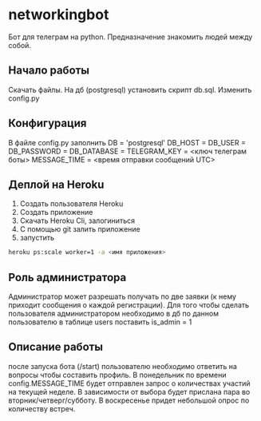 # networkingbot 
Бот для телеграм на python. Предназначение знакомить людей между собой.

## Начало работы
Скачать файлы. На дб (postgresql) установить скрипт db.sql. Изменить config.py

## Конфигурация
В файле config.py заполнить
DB = 'postgresql'
DB_HOST = <postgresql host>
DB_USER = <postgresql user>
DB_PASSWORD = <postgresql password>
DB_DATABASE = <postgresql database>
TELEGRAM_KEY = <ключ телеграм боты>
MESSAGE_TIME = <время отправки сообщений UTC>
  
## Деплой на Heroku
1. Создать пользователя Heroku
2. Создать приложение
3. Скачать Heroku Cli, залогиниться
4. С помощью git залить приложение 
5. запустить
  ```bash
  heroku ps:scale worker=1 -a <имя приложения>
  ```
  
## Роль администратора
Администратор может разрешать получать по две заявки (к нему приходит сообщения о каждой регистрации). Для того чтобы сделать пользователя администратором необходимо в дб по данном пользователю в таблице users поставить is_admin = 1
  
## Описание работы
после запуска бота (/start) пользователю необходимо ответить на вопросы чтобы составить профиль. В понедельник по времени config.MESSAGE_TIME будет отправлен запрос о количествах участий на текущей неделе. В зависимости от выбора будет прислана пара во вторник/четверг/субботу. В воскресенье придет небольшой опрос по количеству встреч.
